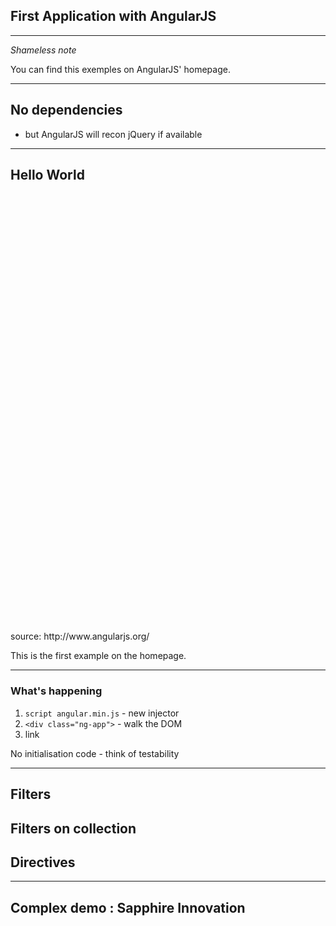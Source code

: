 ## First Application with AngularJS

---

*Shameless note*

You can find this exemples on AngularJS' homepage.

---

## No dependencies

- but AngularJS will recon jQuery if available

---


## Hello World

<iframe data-src="http://jsbin.com/eXujoRe/3/edit?html,output" frameborder="0" height="700" width="960"></iframe>

<aside data-markdown class="notes">
source: http://www.angularjs.org/

This is the first example on the homepage.
</aside>

---

### What's happening


1. `script angular.min.js` - new injector
2. `<div class="ng-app">` - walk the DOM
3. link

No initialisation code - think of testability

---


## Filters

## Filters on collection

## Directives

---

## Complex demo : Sapphire Innovation